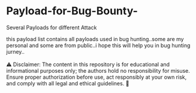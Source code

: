 # Payload-for-Bug-Bounty-
Several Payloads for different Attack


this payload list contains all payloads used in bug hunting..some are my personal and some are from public..i hope this will help you in bug hunting jurney..
<br><br>
⚠️ Disclaimer: The content in this repository is for educational and informational purposes only; the authors hold no responsibility for misuse. Ensure proper authorization before use, act responsibly at your own risk, and comply with all legal and ethical guidelines. 🚀

